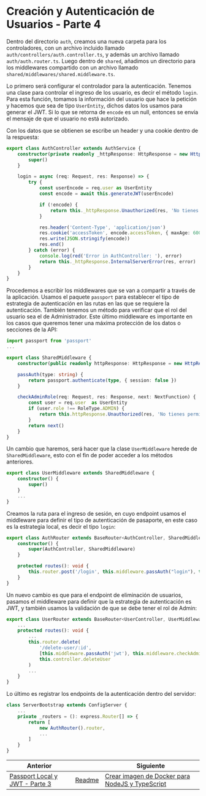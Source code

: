 # Creación y Autenticación de Usuarios - Parte 4

Dentro del directorio `auth`, creamos una nueva carpeta para los controladores, con un archivo incluido llamado `auth/controllers/auth.controller.ts`, y además un archivo llamado `auth/auth.router.ts`. Luego dentro de `shared`, añadimos un directorio para los middlewares compartido con un archivo llamado `shared/middlewares/shared.middleware.ts`.

Lo primero será configurar el controlador para la autenticación. Tenemos una clase para controlar el ingreso de los usuario, es decir el método `login`. Para esta función, tomamos la información del usuario que hace la petición y hacemos que sea de tipo `UserEntity`, dichos datos los usamos para generar el JWT. Si lo que se retorna de `encode` es un null, entonces se envía el mensaje de que el usuario no está autorizado.

Con los datos que se obtienen se escribe un header y una cookie dentro de la respuesta:

```ts
export class AuthController extends AuthService {
    constructor(private readonly _httpResponse: HttpResponse = new HttpResponse()) {
        super()
    }

    login = async (req: Request, res: Response) => {
        try {
            const userEncode = req.user as UserEntity
            const encode = await this.generateJWT(userEncode)

            if (!encode) {
                return this._httpResponse.Unauthorized(res, 'No tienes permisos')
            }

            res.header('Content-Type', 'application/json')
            res.cookie('accessToken', encode.accessToken, { maxAge: 6000 * 60 })
            res.write(JSON.stringify(encode))
            res.end()
        } catch (error) {
            console.log(red('Error in AuthController: '), error)
            return this._httpResponse.InternalServerError(res, error)
        }
    }
}
```

Procedemos a escribir los middlewares que se van a compartir a través de la aplicación. Usamos el paquete `passport` para establecer el tipo de estrategia de autenticación en las rutas en las que se requiere la autenticación. También tenemos un método para verificar que el rol del usuario sea el de Administrador. Este último middleware es importante en los casos que queremos tener una máxima protección de los datos o secciones de la API:

```ts
import passport from 'passport'
...

export class SharedMiddleware {
    constructor(public readonly httpResponse: HttpResponse = new HttpResponse()) { }

    passAuth(type: string) {
        return passport.authenticate(type, { session: false })
    }

    checkAdminRole(req: Request, res: Response, next: NextFunction) {
        const user = req.user  as UserEntity
        if (user.role !== RoleType.ADMIN) {
            return this.httpResponse.Unauthorized(res, 'No tienes permiso')
        }
        return next()
    }
}
```

Un cambio que haremos, será hacer que la clase `UserMiddleware` herede de `SharedMiddleware`, esto con el fin de poder acceder a los métodos anteriores.

```ts
export class UserMiddleware extends SharedMiddleware {
    constructor() { 
        super()
    }
    ...
}
```

Creamos la ruta para el ingreso de sesión, en cuyo endpoint usamos el middleware para definir el tipo de autenticación de pasaporte, en este caso es la estrategia local, es decir el tipo `login`:

```ts
export class AuthRouter extends BaseRouter<AuthController, SharedMiddleware> {
    constructor() {
        super(AuthController, SharedMiddleware)
    }

    protected routes(): void {
        this.router.post('/login', this.middleware.passAuth("login"), this.controller.login)
    }
}   
```

Un nuevo cambio es que para el endpoint de eliminación de usuarios, pasamos el middleware para definir que la estrategia de autenticación es JWT, y también usamos la validación de que se debe tener el rol de Admin:

```ts
export class UserRouter extends BaseRouter<UserController, UserMiddleware> {
    ...
    protected routes(): void {
        ...
        this.router.delete(
            '/delete-user/:id', 
            [this.middleware.passAuth('jwt'), this.middleware.checkAdminRole], 
            this.controller.deleteUser
        )
        ...
    }
}
```

Lo último es registrar los endpoints de la autenticación dentro del servidor:

```ts
class ServerBootstrap extends ConfigServer {
    ...
    private _routers = (): express.Router[] => {
        return [
            new AuthRouter().router,
            ...
        ]
    }
}
```

| Anterior                                                      |                        | Siguiente |
| ------------------------------------------------------------- | ---------------------- | --------- |
| [Passport Local y JWT - Parte 3](P11T3_Passport_Local_JWT.md) | [Readme](../README.md) | [Crear imagen de Docker para NodeJS y TypeScript](P12T1_Crear_Imagen_Docker.md) |
